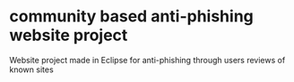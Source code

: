 # community based anti-phishing website project
 Website project made in Eclipse for anti-phishing through users reviews of known sites
